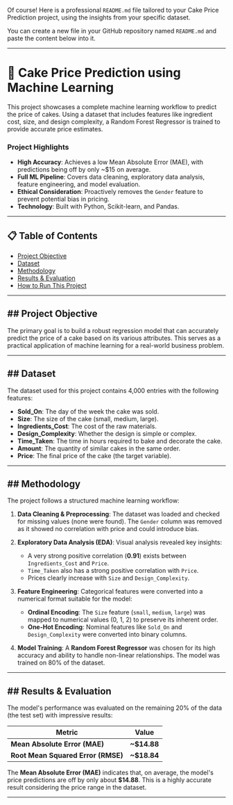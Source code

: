 Of course\! Here is a professional `README.md` file tailored to your Cake Price Prediction project, using the insights from your specific dataset.

You can create a new file in your GitHub repository named `README.md` and paste the content below into it.

-----

# 🎂 Cake Price Prediction using Machine Learning

This project showcases a complete machine learning workflow to predict the price of cakes. Using a dataset that includes features like ingredient cost, size, and design complexity, a Random Forest Regressor is trained to provide accurate price estimates.

### Project Highlights

  - **High Accuracy**: Achieves a low Mean Absolute Error (MAE), with predictions being off by only \~$15 on average.
  - **Full ML Pipeline**: Covers data cleaning, exploratory data analysis, feature engineering, and model evaluation.
  - **Ethical Consideration**: Proactively removes the `Gender` feature to prevent potential bias in pricing.
  - **Technology**: Built with Python, Scikit-learn, and Pandas.

-----

## 📋 Table of Contents

  * [Project Objective](https://www.google.com/search?q=%23project-objective)
  * [Dataset](https://www.google.com/search?q=%23dataset)
  * [Methodology](https://www.google.com/search?q=%23methodology)
  * [Results & Evaluation](https://www.google.com/search?q=%23results--evaluation)
  * [How to Run This Project](https://www.google.com/search?q=%23how-to-run-this-project)

-----

## \#\# Project Objective

The primary goal is to build a robust regression model that can accurately predict the price of a cake based on its various attributes. This serves as a practical application of machine learning for a real-world business problem.

-----

## \#\# Dataset

The dataset used for this project contains 4,000 entries with the following features:

  - **Sold\_On**: The day of the week the cake was sold.
  - **Size**: The size of the cake (small, medium, large).
  - **Ingredients\_Cost**: The cost of the raw materials.
  - **Design\_Complexity**: Whether the design is simple or complex.
  - **Time\_Taken**: The time in hours required to bake and decorate the cake.
  - **Amount**: The quantity of similar cakes in the same order.
  - **Price**: The final price of the cake (the target variable).

-----

## \#\# Methodology

The project follows a structured machine learning workflow:

1.  **Data Cleaning & Preprocessing**: The dataset was loaded and checked for missing values (none were found). The `Gender` column was removed as it showed no correlation with price and could introduce bias.

2.  **Exploratory Data Analysis (EDA)**: Visual analysis revealed key insights:

      * A very strong positive correlation (**0.91**) exists between `Ingredients_Cost` and `Price`.
      * `Time_Taken` also has a strong positive correlation with `Price`.
      * Prices clearly increase with `Size` and `Design_Complexity`.

3.  **Feature Engineering**: Categorical features were converted into a numerical format suitable for the model:

      * **Ordinal Encoding**: The `Size` feature (`small`, `medium`, `large`) was mapped to numerical values (0, 1, 2) to preserve its inherent order.
      * **One-Hot Encoding**: Nominal features like `Sold_On` and `Design_Complexity` were converted into binary columns.

4.  **Model Training**: A **Random Forest Regressor** was chosen for its high accuracy and ability to handle non-linear relationships. The model was trained on 80% of the dataset.

-----

## \#\# Results & Evaluation

The model's performance was evaluated on the remaining 20% of the data (the test set) with impressive results:

| Metric                      | Value       |
| --------------------------- | ----------- |
| **Mean Absolute Error (MAE)** | **\~$14.88** |
| **Root Mean Squared Error (RMSE)** | **\~$18.84** |

The **Mean Absolute Error (MAE)** indicates that, on average, the model's price predictions are off by only about **$14.88**. This is a highly accurate result considering the price range in the dataset.

-----
